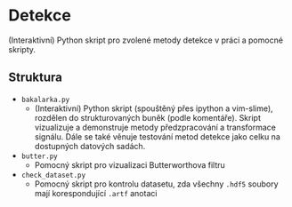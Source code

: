 # Detekce

(Interaktivní) Python skript pro zvolené metody detekce v práci a pomocné skripty.

## Struktura
 - `bakalarka.py`
	 - (Interaktivní) Python skript (spouštěný přes ipython a vim-slime), rozdělen do strukturovaných buněk (podle komentáře). Skript vizualizuje a demonstruje metody předzpracování a transformace signálu. Dále se také věnuje testování metod detekce jako celku na dostupných datových sadách.
- `butter.py`
	- Pomocný skript pro vizualizaci Butterworthova filtru
- `check_dataset.py` 
	- Pomocný skript pro kontrolu datasetu, zda všechny `.hdf5` soubory mají korespondující `.artf` anotaci
